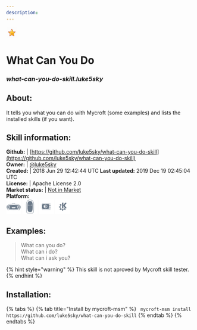 ```yaml
--- 
description: 
---
```


![](../.gitbook/assets/star.png)  
# What Can You Do  
### _what-can-you-do-skill.luke5sky_  
## About:  
It tells you what you can do with Mycroft (some examples)
and lists the installed skills (if you want).

## Skill information:  
**Github:** | [https://github.com/luke5sky/what-can-you-do-skill](https://github.com/luke5sky/what-can-you-do-skill)  
**Owner:** | [@luke5sky](https://github.com/luke5sky)  
**Created:** | 2018 Jun 29 12:42:44 UTC  **Last updated:** 2019 Dec 19 02:45:04 UTC  
**License:** | Apache License 2.0  
**Market status:** | [Not in Market](https://market.mycroft.ai/skill/)  
**Platform:**  
 ![](../.gitbook/assets/mark-1-icon.png)  ![](../.gitbook/assets/mark-2-icon.png)  ![](../.gitbook/assets/picroft-icon.png)  ![](../.gitbook/assets/kde.png)   
## Examples:  
> What can you do?  
> What can i do?  
> What can i ask you?  
  
{% hint style="warning" %}
This skill is not aproved by Mycroft skill tester.
{% endhint %}
    
## Installation:  
{% tabs %}
{% tab title="Install by mycroft-msm" %}
``` mycroft-msm install https://github.com/luke5sky/what-can-you-do-skill```
{% endtab %}
  {% endtabs %}
  